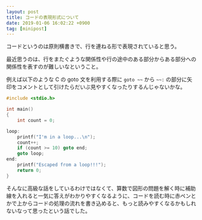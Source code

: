 ```yaml
---
layout: post
title: コードの表現形式について
date: 2019-01-06 16:02:22 +0900
tag: [minipost]
---
```


コードというのは原則横書きで、行を連ねる形で表現されていると思う。

最近思うのは、行をまたぐような関係性や行の途中のある部分からある部分への関係性を表すのが難しいなということ。

例えば以下のような C の goto 文を利用する際に `goto ~~` から `~~:` の部分に矢印をコメントとして引けたらだいぶ見やすくなったりするんじゃないかな。

```c
#include <stdio.h>

int main()
{
    int count = 0;

loop:
    printf("I'm in a loop...\n");
    count++;
    if (count >= 10) goto end;
    goto loop;
end:
    printf("Escaped from a loop!!!");
    return 0;
}
```

そんなに高級な話をしているわけではなくて、算数で図形の問題を解く時に補助線を入れると一気に答えがわかりやすくなるように、コードを読む時に赤ペンとかで上からコードの処理の流れを書き込めると、もっと読みやすくなるかもしれないなって思ったという話でした。
